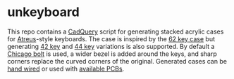 # unkeyboard

This repo contains a [CadQuery](https://cadquery.readthedocs.io/) script for generating stacked acrylic cases for [Atreus](https://atreus.technomancy.us/)-style keyboards. The case is inspired by the [62 key case](https://shop.profetkeyboards.com/product/atreus62-keyboard) but generating [42 key](https://atreus.technomancy.us/) and [44 key](https://shop.keyboard.io/products/keyboardio-atreus) variations is also supported. By default a [Chicago bolt](https://en.wikipedia.org/wiki/Sex_bolt) is used, a wider bezel is added around the keys, and sharp corners replace the curved corners of the original. Generated cases can be [hand wired](https://beta.docs.qmk.fm/using-qmk/guides/keyboard-building/hand_wire) or used with [available PCBs](https://shop.profetkeyboards.com/product/atreus62-pcb).
